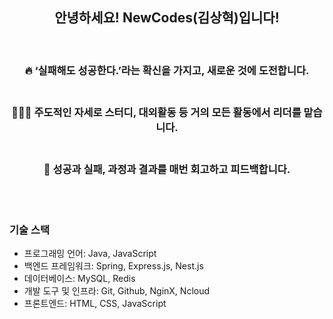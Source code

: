 <div align="center">
  
## 안녕하세요! NewCodes(김상혁)입니다!
<br>

### 🔥 <b>‘실패해도 성공한다.’</b>라는 확신을 가지고, <b>새로운 것에 도전</b>합니다.<br><br>
### 🙋🏻‍♂️ 주도적인 자세로 스터디, 대외활동 등 거의 모든 활동에서 리더를 맡습니다.<br><br>
### 📝 성공과 실패, 과정과 결과를 매번 <b>회고하고 피드백</b>합니다.

</aside>
<br><br>

</div>

### 기술 스택

- 프로그래밍 언어: Java, JavaScript
- 백엔드 프레임워크: Spring, Express.js, Nest.js
- 데이터베이스: MySQL, Redis
- 개발 도구 및 인프라: Git, Github, NginX, Ncloud
- 프론트엔드: HTML, CSS, JavaScript
